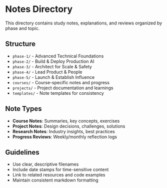 # Notes Directory

This directory contains study notes, explanations, and reviews organized by phase and topic.

## Structure

- `phase-1/` - Advanced Technical Foundations
- `phase-2/` - Build & Deploy Production AI  
- `phase-3/` - Architect for Scale & Safety
- `phase-4/` - Lead Product & People
- `phase-5/` - Launch & Establish Influence
- `courses/` - Course-specific notes and progress
- `projects/` - Project documentation and learnings
- `templates/` - Note templates for consistency

## Note Types

- **Course Notes**: Summaries, key concepts, exercises
- **Project Notes**: Design decisions, challenges, solutions
- **Research Notes**: Industry insights, best practices
- **Progress Reviews**: Weekly/monthly reflection logs

## Guidelines

- Use clear, descriptive filenames
- Include date stamps for time-sensitive content
- Link to related resources and code examples
- Maintain consistent markdown formatting

